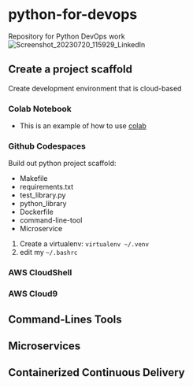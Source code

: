 # python-for-devops
Repository for Python DevOps work 
![Screenshot_20230720_115929_LinkedIn](https://github.com/user-attachments/assets/4ee2ac3a-3a76-4a00-a3f9-2bdc135c42d1)


## Create a project scaffold

Create development environment that is cloud-based

### Colab Notebook

* This is an example of how to use [colab](https://github.com/timorust/python-for-devops/blob/main/start_python.ipynb)

### Github Codespaces  

Build out python project scaffold:

* Makefile
* requirements.txt
* test_library.py
* python_library
* Dockerfile
* command-line-tool
* Microservice

1. Create a virtualenv: `virtualenv ~/.venv`
2. edit my `~/.bashrc`


### AWS CloudShell
### AWS Cloud9

## Command-Lines Tools

## Microservices 

## Containerized Continuous Delivery
